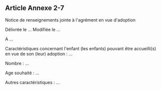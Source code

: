 ## Article Annexe 2-7

Notice de renseignements jointe à l'agrément en vue d'adoption

Délivrée le ... Modifiée le ...

A ...


Caractéristiques concernant l'enfant (les enfants) pouvant être accueilli(s) en vue de son (leur) adoption : ...

Nombre : ...

Age souhaité : ...

Autres caractéristiques : ...

